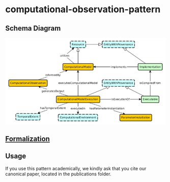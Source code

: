 # computational-observation-pattern

## Schema Diagram
![schema diagram for the computational observation pattern](./schema-diagram/computational-observation-pattern.jpg)

## [Formalization](./computational-observation-pattern.owl)
## Usage
If you use this pattern academically, we kindly ask that you cite our canonical paper, located in the publications folder. 
